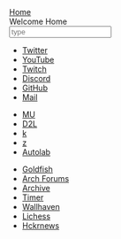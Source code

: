 <head>
  <meta charset="UTF-8">
  <link rel="stylesheet" type="text/css" href="style.css">
  <title>time to open twitter...</title>
  <link rel="shortcut icon" href="favicon.ico">
</head>
<body>
  <div id="sitelinks">
    <a href="index.md">Home</a><br>
  </div>
  <div id=stripe>
    <div id="Title">Welcome Home</div>
    <input id="searchbox" placeholder="type" type="text"></input>
    <ul>
      <li><a href="https://twitter.com/">Twitter</a></li>
      <li><a href="https://www.youtube.com/">YouTube</a></li>
      <li><a href="https://www.twitch.tv/colew_picaro">Twitch</a></li>
      <li><a href="https://discordapp.com/channels/@me">Discord</a></li>
      <li><a href="https://www.github.com">GitHub</a></li>
      <li><a href="https://www.gmail.com">Mail</a></li>
    </ul>
    <ul>
      <li><a href="https://my5.millersville.edu">MU</a></li>
      <li><a href="https://millersville.desire2learn.com/d2l/home">D2L</a></li>
      <li><a href="https://cs.millersville.edu/~wkillian">k</a></li>
      <li><a href="https://cs.millersville.edu/~gzoppetti">z</a></li>
      <li><a href="https://autolab.millersville.edu">Autolab</a></li>
    </ul>
    <ul>
      <li><a href="https://www.mtggoldfish.com/">Goldfish</a></li>
      <li><a href="https://bbs.archlinux.org/">Arch Forums</a></li>
      <li><a href="https://www.archive.org/">Archive</a></li>
      <li><a href="https://www.cstimer.net/">Timer</a></li>
      <li><a href="https://alpha.wallhaven.cc">Wallhaven</a></li>
      <li><a href="https://lichess.org">Lichess</a></li>
      <li><a href="https://hckrnews.com/">Hckrnews</a></li>
    </ul>
</body>
<script src="search.js" type="text/javascript"></script>

